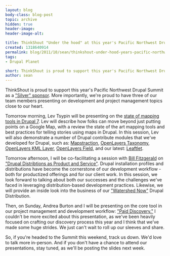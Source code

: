 ```yaml
---
layout: blog
body-class: blog-post
topic: archive
hidden: true
header-image:
header-image-alt:

title: ThinkShout "Under the hood" at this year's Pacific Northwest Drupal Summit
created: 1318640914
permalink: blog/2011/10/sean/thinkshout-under-hood-years-pacific-northwest-drupal-summit/
tags:
- Drupal Planet

short: ThinkShout is proud to support this year's Pacific Northwest Drupal Summit as a "Silver" sponsor.
author: sean
---
```

<p>ThinkShout is proud to support this year's Pacific Northwest Drupal Summit as a <a href="http://pnwdrupalsummit.org/sponsors">"Silver" sponsor</a>. More importantly, we're proud to have three of our team members presenting on development and project management topics close to our heart.</p><p>Tomorrow morning, Lev Tsypin will be presenting on the <a href="http://pnwdrupalsummit.org/sessions/mapping-drupal-7">state of mapping tools in Drupal 7</a>. Lev will describe how folks can move beyond just putting points on a Google Map, with a review the state of the art mapping tools and best practices for telling stories using maps in Drupal. In this session, Lev will also demonstrate a number of Drupal contribute modules that we've developed for Drupal, such as: <a href="http://drupal.org/project/mapstraction">Mapstraction</a>, <a href="http://drupal.org/project/openlayers_taxonomy">OpenLayers Taxonomy</a>, <a href="http://drupal.org/project/openlayers_kml_layer">OpenLayers KML Layer</a>, <a href="http://drupal.org/project/openlayers_field">OpenLayers Field</a>, and our latest: <a href="http://drupal.org/project/leaflet">Leaftlet</a>.</p><p>Tomorrow afternoon, I will be co-facilitating a session with <a href="http://pnwdrupalsummit.org/users/billfitzgerald">Bill Fitzgerald</a> on <a href="http://pnwdrupalsummit.org/sessions/drupal-distributions-product-service">"Drupal Distribtions as Product and Service"</a>. Drupal installation profiles and distributions have become the cornerstone of our development workflow - both for productized offerings and for our client work. In this session, we look forward to talking about both our successes and the challenges we've faced in leveraging distribution-based development practices. Likewise, we will provide an inside look into the business of our <a href="http://drupal.org/project/watershednow">"Watershed Now"</a> Drupal Distribution.</p><p>Then, on Sunday, Andrea Burton and I will be presenting on the core tool in our project management and development workflow: <a href="http://pnwdrupalsummit.org/sessions/getting-paid-and-adding-greater-value-discovery">"Paid Discovery."</a>&nbsp;I couldn't be more excited about this presentation, as we've been heavily focused on crafting our discovery process this year and I think that we've made some huge strides. We just can't wait to roll up our sleeves and share.</p><p>So, if you're headed to the Summit this weekend, track us down. We'd love to talk more in-person. And if you don't have a chance to attend our presentations, stay tuned, as we'll be posting the slides next week.</p>
